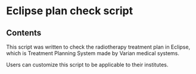 # Eclipse plan check script

## Contents
This script was written to check the radiotherapy treatment plan in Eclipse, which is Treatment Planning System made by Varian medical systems.

Users can customize this script to be applicable to their institutes.
